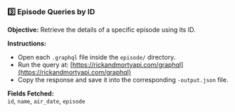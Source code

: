 ### 3️⃣ Episode Queries by ID

**Objective:** Retrieve the details of a specific episode using its ID.

**Instructions:**
- Open each `.graphql` file inside the `episode/` directory.
- Run the query at: [https://rickandmortyapi.com/graphql](https://rickandmortyapi.com/graphql)
- Copy the response and save it into the corresponding `-output.json` file.

**Fields Fetched:**  
`id`, `name`, `air_date`, `episode`
